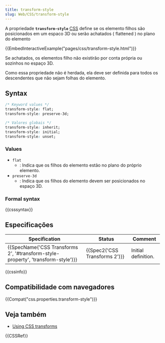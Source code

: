 ```yaml
---
title: transform-style
slug: Web/CSS/transform-style
---
```


A propriedade **`transform-style`** [CSS](/pt-BR/docs/Web/CSS) define se os elemento filhos são posicionados em um espaco 3D ou serão achatados ( flattened ) no plano do elemento

{{EmbedInteractiveExample("pages/css/transform-style.html")}}

Se achatados, os elementos filho não existirão por conta própria ou sozinhos no espaço 3D.

Como essa propriedade não é herdada, ela deve ser definida para todos os descendentes que não sejam folhas do elemento.

## Syntax

```css
/* Keyword values */
transform-style: flat;
transform-style: preserve-3d;

/* Valores globais */
transform-style: inherit;
transform-style: initial;
transform-style: unset;
```

### Values

- `flat`
  - : Indica que os filhos do elemento estão no plano do próprio elemento.
- `preserve-3d`
  - : Indica que os filhos do elemento devem ser posicionados no espaço 3D.

### Formal syntax

{{csssyntax}}

## Especificações

| Specification                                                                                                | Status                                   | Comment             |
| ------------------------------------------------------------------------------------------------------------ | ---------------------------------------- | ------------------- |
| {{SpecName('CSS Transforms 2', '#transform-style-property', 'transform-style')}} | {{Spec2('CSS Transforms 2')}} | Initial definition. |

{{cssinfo}}

## Compatibilidade com navegadores

{{Compat("css.properties.transform-style")}}

## Veja também

- [Using CSS transforms](/pt-BR/docs/CSS/Using_CSS_transforms)

{{CSSRef}}
